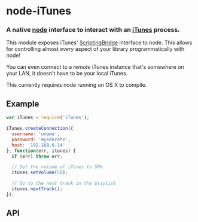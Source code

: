 node-iTunes
===========
### A native [node][] interface to interact with an [iTunes][] process.


This module exposes iTunes' [ScriptingBridge][] interface to node. This allows
for controlling almost _every_ aspect of your library programmatically with
node!

You can even connect to a _remote_ iTunes instance that's somewhere on your
LAN, it doesn't have to be your local iTunes.

This currently requires node running on OS X to compile.


Example
-------

``` javascript
var iTunes = require('iTunes');

iTunes.createConnection({
  username: 'uname',
  password: 'mysekretz',
  host: '192.168.0.14'
}, function(err, itunes) {
  if (err) throw err;

  // Set the volume of iTunes to 50%
  itunes.setVolume(50);

  // Go to the next track in the playlist
  itunes.nextTrack();
});
```


API
---




[node]: http://nodejs.org
[iTunes]: http://www.apple.com/itunes
[ScriptingBridge]: http://developer.apple.com/library/mac/documentation/Cocoa/Conceptual/ScriptingBridgeConcepts/Introduction/Introduction.html
